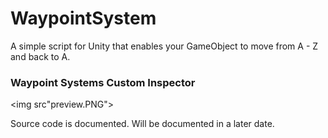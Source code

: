 # WaypointSystem
A simple script for Unity that enables your GameObject to move from A - Z and back to A.

### Waypoint Systems Custom Inspector
<img src"preview.PNG">

Source code is documented. 
Will be documented in a later date.
